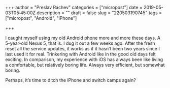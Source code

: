 +++
author = "Preslav Rachev"
categories = ["micropost"]
date = 2019-05-03T05:45:00Z
description = ""
draft = false
slug = "220503190745"
tags = ["micropost", "Android", "iPhone"]

+++

I caught myself using my old Android phone more and more these days. A 5-year-old Nexus 5, that is. I dug it out a few weeks ago. After the fresh reset all the service updates, it works as if it hasn’t been two years since I last used it for real. Trinkering with Android like in the good old days  felt exciting. In comparison, my experience with iOS has always been like living a comfortable, but relatively boring life. Always very efficient, but somewhat boring.

Perhaps, it’s time to ditch the iPhone and switch camps again?